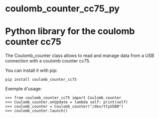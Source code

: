# coulomb_counter_cc75_py
Python library for the coulomb counter cc75
========================================================

The Coulomb_counter class allows to read and manage data from a USB
connection with a coulomb counter cc75.

You can install it with pip:

    pip install coulomb_counter_cc75

Exemple d'usage:

    >>> from coulomb_counter_cc75 import Coulomb_counter
    >>> Coulomb_counter.onUpdate = lambda self: print(self)
    >>> coulomb_counter = Coulomb_counter("/dev/ttyUSB0")
    >>> coulomb_counter.launch()

